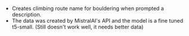 - Creates climbing route name for bouldering when prompted a description.
- The data was created by MistralAI's API and the model is a fine tuned t5-small.
(Still doesn't work well, it needs better data)
